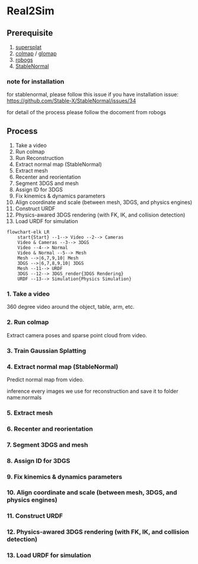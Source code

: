 # Real2Sim

## Prerequisite
1. [supersplat](https://github.com/playcanvas/supersplat)
2. [colmap](https://colmap.github.io/) / [glomap](https://github.com/colmap/glomap)
3. [robogs](https://github.com/louhz/robogs)
4. [StableNormal](https://github.com/Stable-X/StableNormal)


### note for installation
for stablenormal, please follow this issue if you have installation issue: https://github.com/Stable-X/StableNormal/issues/34

for detail of the process please follow the docoment from robogs

## Process
1. Take a video
2. Run colmap
3. Run Reconstruction
4. Extract normal map (StableNormal)
5. Extract mesh 
6. Recenter and reorientation
7. Segment 3DGS and mesh
8. Assign ID for 3DGS
9. Fix kinemics & dynamics parameters
10. Align coordinate and scale (between mesh, 3DGS, and physics engines)
11. Construct URDF
12. Physics-awared 3DGS rendering (with FK, IK, and collision detection)
13. Load URDF for simulation

```{mermaid}
flowchart-elk LR
    start{Start} --1--> Video --2--> Cameras
    Video & Cameras --3--> 3DGS
    Video --4--> Normal
    Video & Normal --5--> Mesh
    Mesh -->|6,7,9,10| Mesh
    3DGS -->|6,7,8,9,10| 3DGS
    Mesh --11--> URDF
    3DGS --12--> 3DGS_render{3DGS Rendering}
    URDF --13--> Simulation{Physics Simulation}
```

### 1. Take a video
360 degree video around the object, table, arm, etc.

### 2. Run colmap
Extract camera poses and sparse point cloud from video.

### 3. Train Gaussian Splatting
    
### 4. Extract normal map (StableNormal)
Predict normal map from video.

inference every images we use for reconstruction and save it to folder name:normals



### 5. Extract mesh 
### 6. Recenter and reorientation
### 7. Segment 3DGS and mesh
### 8. Assign ID for 3DGS
### 9. Fix kinemics & dynamics parameters
### 10. Align coordinate and scale (between mesh, 3DGS, and physics engines)
### 11. Construct URDF
### 12. Physics-awared 3DGS rendering (with FK, IK, and collision detection)
### 13. Load URDF for simulation


